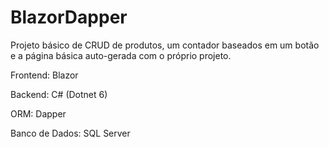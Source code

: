 # BlazorDapper
Projeto básico de CRUD de produtos, um contador baseados em um botão e a página básica auto-gerada com o próprio projeto. 

Frontend: Blazor

Backend: C# (Dotnet 6)

ORM: Dapper

Banco de Dados: SQL Server
